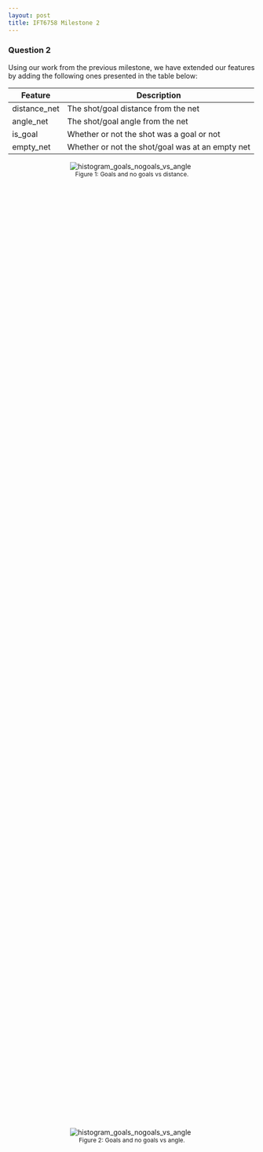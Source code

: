```yaml
---
layout: post
title: IFT6758 Milestone 2
---
```



### Question 2

Using our work from the previous milestone, we have extended our features by adding the following ones presented in the table below:

| Feature      | Description |
| ----------- | ----------- |
| distance_net | The shot/goal distance from the net |
| angle_net | The shot/goal angle from the net |
| is_goal | Whether or not the shot was a goal or not |
| empty_net | Whether or not the shot/goal was at an empty net |


<figure style="display: block;margin-left: auto; margin-right: auto;width:50%;height:50%;">
    <img src="/public/histogram_goals_nogoals_vs_distance.png" alt="histogram_goals_nogoals_vs_angle">
    <figcaption style="font-size: 12px;text-align: center;">Figure 1: Goals and no goals vs distance.</figcaption>
</figure>

<figure style="display: block;margin-left: auto; margin-right: auto;width:50%;height:50%;">
    <img src="/public/histogram_goals_nogoals_vs_angle.png" alt="histogram_goals_nogoals_vs_angle">
    <figcaption style="font-size: 12px;text-align: center;">Figure 2: Goals and no goals vs angle.</figcaption>
</figure>

<figure style="display: block;margin-left: auto; margin-right: auto;width:50%;height:50%;">
    <img src="/public/angle_vs_distance.png" alt="angle_vs_distance">
    <figcaption style="font-size: 12px;text-align: center;">Figure 3: angle vs distance.</figcaption>
</figure>

<figure style="display: block;margin-left: auto; margin-right: auto;width:50%;height:50%;">
    <img src="/public/goal_rate_vs_distance.png" alt="goal_rate_vs_distance">
    <figcaption style="font-size: 12px;text-align: center;">Figure 4: Goal rate vs distance.</figcaption>
</figure>

All the figures above give us interesting information about shots and goals in the NHL. For example, figure 1 shows us that both goals and no goals happened more often closer to the net and that goals are much less frequent than goal. Figure 3 tells us that shots that are done farther from the net, generally are more aligned with it (smaller angle). Finally, if we analyze Figure 4, we can observe that when attacking players are very close to the opponent's net, the chance that they score is much higher which intuitively makes sense.

<figure style="display: block;margin-left: auto; margin-right: auto;width:50%;height:50%;">
    <img src="/public/goal_rate_vs_angle.png" alt="goal_rate_vs_angle">
    <figcaption style="font-size: 12px;text-align: center;">Figure 5: Goal rate vs angle.</figcaption>
</figure>

From Figure 5 above, we can see that the goal rate is much higher when the shot is coming from the left and right side compared to when the shot comes from the center of the ice. This makes sense as goalies are much more vulnerable when shots come from the top of the circles (both left and right circles near the goalie).

Another interesting thing about Figure 5 is when we compare the goal rate from the left side to the right side. One reason why the goal rate is higher on the right side could be because the majority of NHL goalies have their glove on their left hand (maybe it's easier to stop shots with the glove in contrast to the blocker hand). Another reason might simply be because players shooting from the right side are much better than the ones shooting from the left side, and therefore have a higher goal rate.

<figure style="display: block;margin-left: auto; margin-right: auto;width:50%;height:50%;">
    <img src="/public/histogram_goals.png" alt="Goals (empty net and non-empty net) vs distance">
    <figcaption style="font-size: 12px;text-align: center;">Figure 6: Goals (empty net and non-empty net) vs distance from net.</figcaption>
</figure>

Looking at the data from Figure 6, we can observe many interesting facts. Firstly, the vast majority of goals are on non-empty net which is logical since goalies are in the net most of the time. Secondly, we can observe that most of the goals are being scored within 60 feet from the net, which is inside the opponents' half of the rink. These two observations are aligned with our domain knowledge, and it makes perfect sense that the further you are from the opponents' net, the harder it is to score when there is a goalie in front of the net. With that said, the goals that were made from a distance of 150 feet when there was a goalie sound a bit unlikely.

We can observe in Figure 6 that the goals scored on a non-empty net from a distance of 150-170 feet are quite high. It could be that it has been originally misclassified as "non-empty net goals" as opposed to "empty-net goals". Another reason could be that these goals were scored by the other team that was then misclassified.


### Question 3

#### Results
For our baseline, we trained a Logistic Regression model using only the *distance* feature that we have previously extracted from the raw data, and it gave us a **90.59%** accuracy when we ran it on our validation dataset. We also generated the following confusion matrix to have a better look at our model's results:

| Target/Prediction | **Class 0 (not goal)** | **Class 1 (goal)** |
| :-------: | :-------: | :-------: |
| **Class 0 (not goal)** | 70748 | 0 |
| **Class 1 (goal)** | 7344 | 0 |

This confusion matrix clearly shows us that there is a major issue with our predictions. We are only getting high accuracy performance because the majority of our data points are classified as a *not goal*. By always predicting *not goal* our model does a pretty good job if we only look at the overall accuracy.


#### Analysis
From Figure 7 below, the main thing we can observe is that shots that have a higher probability represents a much greater proportion of the total goals scored compared to shots with lower probabilities. Another important aspect is how this proportion metric is different for our different models. Even though the model trained on the distance feature and the model trained on the angle feature are better than the random baseline, the model that we trained on both features (distance and angle) gave us better results. Meaning it is much better at predicting the probability that a shot would turn to be a goal.


<figure style="display: block;margin-left: auto; margin-right: auto;width:50%;height:50%;">
    <img src="/public/cumulative_sum_goal_baseline.png" alt="cumulative_sum_goal_baseline">
    <figcaption style="font-size: 12px;text-align: center;">Figure 7: Logistic Regression: Goal proportion.</figcaption>
</figure>

The results shown in Figure 8 is also about shot probabilities. It shows us that our trained models perform much better that the random classifier at predicting the shot probability. As in our previous analysis, our model that was trained on both features (distance and angle) does give us better results that models trained on the features separately.

<figure style="display: block;margin-left: auto; margin-right: auto;width:50%;height:50%;">
    <img src="/public/goal_rate_curve_baseline.png" alt="goal_rate_curve_baseline">
    <figcaption style="font-size: 12px;text-align: center;">Figure 8: Logistic Regression: Goal rate.</figcaption>
</figure>

In order to have a deeper analysis of the behavior of our binary classifiers, using our results we generated a receiver operating characteristic curve (ROC). As we can see in Figure 9 above, the random classifier gives a perfect diagonal as expected. We can also observe that our model trained on both of our features gives the better curve compared to our models that were trained separately on the features. Our ROC score is also much higher (*area=0.68*) when we trained our model on both features.

<figure style="display: block;margin-left: auto; margin-right: auto;width:50%;height:50%;">
    <img src="/public/roc_curve_baseline.png" alt="roc_curve_baseline">
    <figcaption style="font-size: 12px;text-align: center;">Figure 9: Logistic Regression: ROC rate.</figcaption>
</figure>

Given the calibration curve shown in Figure 10, we can easily see that our trained models did learn some valuable representations of our data. Comparing all our current models, the model that was trained on both features (distance and angle) has the closest calibration values to the *perfectly* calibrated model. Again, as mentioned before, it confirms that overall this model is the model that gives us the best results so far.

<figure style="display: block;margin-left: auto; margin-right: auto;width:50%;height:50%;">
    <img src="/public/calibration_curve_baseline.png" alt="calibration_curve_baseline">
    <figcaption style="font-size: 12px;text-align: center;">Figure 10: Logistic Regression: Calibration cruve.</figcaption>
</figure>


#### Links to our models

1. [Logistic Regression on distance and angle](https://www.comet.ml/jaihon/ift6758-project/88c175fd9d3c4892acf334fcfdb4a6d0)
2. [Logistic Regression on distance](https://www.comet.ml/jaihon/ift6758-project/6997fdfbdc76426db60408591e58ac5a)
3. [Logistic Regression on angle](https://www.comet.ml/jaihon/ift6758-project/934baca85c9448c997d8d0727845db65)



### Question 4

We added below a list of all of the features that we created, and we listed each feature by both the column name
in the dataframe and a simple explanation. For the novel features, we describe what they are.
At the end, we added a link to the experiment which stores the filtered DataFrame.


| Feature      | Description |
| ----------- | ----------- |
| current_time_seconds | total sum of seconds elapsed in the game |
| period | period of the game during which the shot happened |
| coordinate_x | coordinates x  of the shot |
| coordinate_y | coordinates y  of the shot |
| distance_net | distance from the shot to the net |
| angle_net | angle between the shot and the net |
| shot_type | type of Shot (Wrist, Slap, Backhand, etc...) |
| previous_event_type | type of the last event |
| previous_event_x_coord | coordinates x of the last event |
| previous_event_y_coord | coordinates y of the last event |
| shot_last_event_delta | time elapsed since the last event |
| shot_last_event_distance | distance calculated from the last event |
| Rebound | Rebound of the last event (True if shot, otherwise False) |
| Change_in_shot_angle | change in the shot angle if the shot is a rebound |
| Speed | defined as the distance from the previous event, divided by the time since the previous event |
| time_since_pp_started |  time in seconds since the penalty started |
| current_friendly_on_ice | Number of friendly players on ice|
| current_opposite_on_ice | Number of opposite players on ice|


In the bonus question, we added a few more features like the time since the penalty started and the number of friendly and opposite players on ice.
To compute the time since the penalty started, we started by generating all types of events in our game, by evaluating, at each event, if there was a
penalty and by checking on which side the team was. We then built a tidy event object that gave the time and coordinates details
relative to the previous event. Finally, we got the current event time and subtracted
the starting time of the penalty from the current time to have the time since the penalty started (two types of penalties generated).
To get the number of friendly players on ice and the number of opposite players on ice, we first checked the side of the team to figure out
who is friendly and who is not and then subtracted the number of players lost depending on the type of the penalty from 5.


link to the experiment which stores the filtered DataFrame artifact
[wpg_v_wsh_2017021065.csv](https://www.comet.ml/jaihon/ift6758-project/fae888ad53de4d1aa940a67b96d106ab?assetId=e46feef96edc4bf8afe7c676f05c192b&assetPath=dataframes&experiment-tab=assets)



## Question 6: Best Shot

<div style="text-align: justify">
After using a logistic regression and XGBoost model, we decided to try other algorithms to find the best model
for our task of binary classification with our collected dataset. We have made many experiences in this milestone.
They are all available on comet_ml.
<br>
<br>
We decided to try K-Nearest Neighbors, Random Forest and a feed-forward neural network.
As already pointed out in section 2, our dataset is very unbalanced. Therefore, classification accuracy and its complement, the error
rate, might be a bad idea to use because it will be an unreliable measure of the model performance. We have have what is called an "Accuracy paradox"(3).
In that case, a good performance on the minority class (Goal) will be preferred over a good performance on both class.
In order to do so, alternative performance metrics, like precision, recall or the F-measure, may be required since reporting the classification accuracy may be misleading.
In the following section, we will explain how the features were processed for each model, how they were trained and which metrics were used.
All our models have been split into training (80%) and validation (20%) set using a stratified strategy and have been optimized using cross-validation
to find the best hyperparameters. The figures shown in this section have been obtained after evaluating our models on the validation set.
</div>

### Models Results and Analysis

#### 1. KNN

<div style="text-align: justify">
KNN was trained on all the features created in section 4. For the preprocessing, we started by changing all of the
categorical features into one-hot encoding.
We then dropped the rows that had nan values and removed the ones that had infinity values (like the Speed Column).
Once this was done, we split the dataset into training and validation set as specified above.
We trained our KNN using a GridSearch on different hyper-parameters: the number of neighbors and the weights used for
prediction(distance vs uniform). The best model found by the GridSearch used 8 neighbors and distance for weights.
However, even if the GridSearch did find a "best estimator", it was only able to reach an AUC of 0.63 which is lower
than the XGBoost model and our best regression model from section 3.
</div>

#### 2. Random Forest
<div style="text-align: justify">
The Random Forest had a similar preprocessing as the KNN, i.e. we used the same features with the one-hot encoding for the categorical features, etc.
We also trained the Random Forest using a GridSearch over 2 hyper-parameters: the criterion which is the function used to measure the quality of a split
in a tree and the number of estimators.
[<a href="https://scikit-learn.org/stable/modules/generated/sklearn.ensemble.RandomForestRegressor.html?highlight=randomforestregressor#sklearn.ensemble.RandomForestRegressor">Random Forest from Scikit-Learn</a>]
This time, the GridSearch finished with an AUC of 0.72 for the cross-validation results which is similar to what our XGBoost could do, but a little bit lower.
</div>

#### 3. Neural Network
<div style="text-align: justify">
For the neural network, different methods were used for the preprocessing. We tried first a model that did not use our
features created in the bonus part of section 4 (everything related to penalty). This means that our model had less features
than the others tried as of now (except for the linear regression of course). Still, for all neural networks models, we transformed the
categorical data into one-hot vectors just like we did we XGBoost, KNN and Random Forest.
However, we considered the feature current_friendly_on_ice and current_opposite_on_ice as categorical features as opposed to the other models
which supposed they were numerical and therefore were standardized which does not make much sense for a number of people on the ice that ranges from 1 to 5.
As the other models, we standardized the numerical features.
<br>
<br>
The other two models tried with the Neural Network differed on the used of dropouts. They both trained with all of the features created in section 4 (including the bonus),
but one of them used dropout and the other didn't.
For the training, we did some manual cross validation over different hyper-parameters like the learning rate, the coefficient for the Adam optimizer and the number of epochs.
All the hyper-parameters of the 3 models are the same, because those parameters had been optimized
previously. So mainly, the learning rate is 0.001, the Adam coefficient is 0.9, and we trained for 30 epochs.
So, to reiterate, the main difference is that the 'nn_no_bonus_feature' has no feature developed during the bonus part (section 4),
the 'nn_no_dropout' has no dropout and the "best_shot_nn_final" has all of the features and dropout.
<br>
<br>
Not presented here, but we did train a model without standardizing the numerical features, but found that the performance was better if standardization was done.
<br>
<br>
Here is a list of the features selected to train our neural network which we selected based on our domain knowledge:
</div>

##### Selected Features of the Neural Networks

| Feature     | Encoding |
| ----------- | ----------- |
| side | one-hot |
| shot_type | one-hot |
| period | one-hot |
| period_type | one-hot |
| coordinate_x | no encoding |
| coordinate_y | no encoding |
| distance_net | no encoding |
| angle_net | no encoding |
| previous_event_type | one-hot |
| previous_event_x_coord | no encoding |
| previous_event_y_coord | no encoding |
| previous_event_time_seconds | no encoding |
| time_since_pp_started | no encoding |
| current_time_seconds | no encoding |
| current_friendly_on_ice | one-hot |
| current_opposite_on_ice | one-hot |
| shot_last_event_delta | no encoding |
| shot_last_event_distance | no encoding |
| Change_in_shot_angle | no encoding |
| Speed | no encoding |
| Rebound | one-hot |

#### Threshold selection

<div style="text-align: justify">
Because the dataset was very unbalanced in nature, we decided to mainly use the F1 Score for all models as well as the AUC.
In addition, we also used a custom-made threshold technique to help us analyse the results of our models. Since our models' outputs had very small
probability values, we decided that the 0.5 threshold for binary prediction wasn't the way to go. Instead, for each model
we trained, we found a better threshold value that would give us the optimal F1 score at the end. To do so, we simply checked the performance of the F1 score
of our models on the training set for different threshold and took the one that gave the highest one.
</div>

#### Results and Analysis

<div style="text-align: justify">
The following figures present the different curves (ROC, goal rate, proportion and calibration) obtained on the models presented
in this section as well as their confusion matrices.
<br>
<br>
We can see right away on all figures that the Random Forest and KNN seems to strangely be extremely good at predicting goals. Indeed, our calculated AUC on graph is actually 0.94 for the KNN,
which tells us that there is a high chance that the classifier will be able to distinguish the positive class values from the negative class values. (1) This comes as
a surprise to us since the KNN performed poorly during training and the Random Forest was no better than the best XGBoost model.
This is very suspicious behaviour. We tried to investigate and see if we made a mistake, but did not find any obvious one. Even if they seem
to perform extremely well on the validation set, we doubt their actual performance generalizes well considering the training.
<br>
<br>
For the neural networks, the best AUC on graph is actually the NeuralNetwork with an AUC of 0.77 which corresponds to the
model trained with the bonus_features, the dropout and standardization. However, the performance was pretty equal
to the other two models (NeuralNetwork_no_bonus with AUC 0.75) trained with no bonus features, and NeuralNetwork_no_dropout (AUC=0.76)
trained with no dropout. This means that we could think that using the dropout technique is slightly helpful, but we can't be certain as the values and curves are very close to each other.
The same can be said about including or not the features from the bonus section. Thus, we can see that at a high level, our models had pretty much the same performances.
Nevertheless, we conclude that our best model for this section is the neural network trained using all the features developed in section 4 as well as dropout and leave the Random Forest and KNN model for the reasons mentioned before.

<i>For more information about the performance of our Neural Networks, we put the F1 score in a table in the annex.</i>
</div>

<figure style="display: block;margin-left: auto; margin-right: auto;width:100%;height:100%;">
    <img src="/public/confusion_matrix_val.png" alt="confusion_matrix_validation">
    <figcaption style="font-size: 15px;text-align: center;">Figure 19: Confusion matrices on the validation set.</figcaption>
</figure>

<figure style="display: block;margin-left: auto; margin-right: auto;width:75%;height:75%;">
    <img src="/public/roc_curve_val.png" alt="roc_curve_validation">
    <figcaption style="font-size: 15px;text-align: center;">Figure 20: ROC curve on the validation set.</figcaption>
</figure>

<figure style="display: block;margin-left: auto; margin-right: auto;width:75%;height:75%;">
    <img src="/public/goal_rate_percentile_val.png" alt="goal_rate_percentile_validation">
    <figcaption style="font-size: 15px;text-align: center;">Figure 21: Goal Rate on the validation set.</figcaption>
</figure>

<figure style="display: block;margin-left: auto; margin-right: auto;width:75%;height:75%;">
    <img src="/public/proportion_percentile_val.png" alt="proportion_percentile_validation">
    <figcaption style="font-size: 15px;text-align: center;">Figure 22: Goal proportion on the validation set.</figcaption>
</figure>

<figure style="display: block;margin-left: auto; margin-right: auto;width:75%;height:75%;">
    <img src="/public/calibration_val.png" alt="calibration_validation">
    <figcaption style="font-size: 15px;text-align: center;">Figure 23: Calibration on the validation set.</figcaption>
</figure>

##### Links to our models

1. [Neural Network - best_shot_nn_final](https://www.comet.ml/jaihon/ift6758-project/f02e46ac553944f7ba18060044d873e9?experiment-tab=chart&showOutliers=true&smoothing=0&transformY=smoothing&xAxis=step)
2. [Neural Network - nn_no_bonus_feature](https://www.comet.ml/jaihon/ift6758-project/f22281d6264d462685c13628a0dd7daa?experiment-tab=chart&showOutliers=true&smoothing=0&transformY=smoothing&xAxis=step)
3. [Neural Network - nn_no_dropout](https://www.comet.ml/jaihon/ift6758-project/b086d3049e1f47b7ae8aa569994983b4?experiment-tab=chart&showOutliers=true&smoothing=0&transformY=smoothing&xAxis=step)
4. [Random Forest](https://www.comet.ml/jaihon/ift6758-project/f4b6196482dc4e1c9c6ab32034bf2278)
5. [KNN](https://www.comet.ml/jaihon/ift6758-project/fc093cf3ac61416391c5f3fca4416117)

### Question 7: Best Shot


# Bibliography:

1. Bhandari, Aniruddha , "AUC-ROC Curve in Machine Learning Clearly Explained" <a href="https://www.analyticsvidhya.com/blog/2020/06/auc-roc-curve-machine-learning/">https://www.analyticsvidhya.com/blog/2020/06/auc-roc-curve-machine-learning/</a>, June 16, 2020
2. Takaya Saito, "The Precision-Recall Plot Is More Informative than the ROC Plot When Evaluating Binary Classifiers on Imbalanced Datasets",  <a href="https://www.ncbi.nlm.nih.gov/pmc/articles/PMC4349800/">https://www.ncbi.nlm.nih.gov/pmc/articles/PMC4349800/</a>
3. Jason Brownlee, January 1, 2020 , "Failure of Classification Accuracy for Imbalanced Class Distributions", <a href="https://machinelearningmastery.com/failure-of-accuracy-for-imbalanced-class-distributions/">https://machinelearningmastery.com/failure-of-accuracy-for-imbalanced-class-distributions/</a>

# Annex
<table>
    <caption style="caption-side: bottom; font-size: small;">F1 score results for our Neural Network models</caption>
    <tr>
        <th scope="row">Model</th>
        <th scope="col">F1 Score (Class 0)</th>
        <th scope="col">F1 Score (Class 1)</th>
    </tr>
    <tr>
        <td>NeuralNetwork</td>
        <td>0.90</td>
        <td>0.32</td>
    </tr>
    <tr>
        <td>NeuralNetwork_no_dropout</td>
        <td>0.90</td>
        <td>0.31</td>
    </tr>
        <tr>
        <td>NeuralNetwork_no_bonus</td>
        <td>0.89</td>
        <td>0.31</td>
    </tr>
</table>
